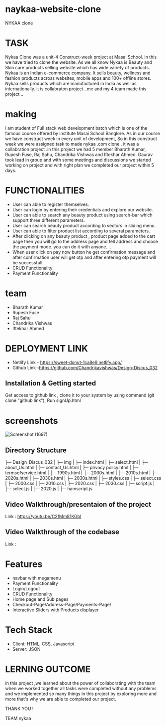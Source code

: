 # naykaa-website-clone

NYKAA clone

# TASK

Nykaa Clone was a unit-4 Construct-week project at Masai School. In this we have tried to clone the website.
As we all know Nykaa is Beauty and Skin care products selling website which has wide variety of products.
Nykaa is an Indian e-commerce company.
It sells beauty, wellness and fashion products across websites, mobile apps and 100+ offline stores.
Nykaa sells products which are manufactured in India as well as internationally.
it is collabraton project ..me and my 4 team made this project ..

# making

i am student of Full stack web development batch which is one of the famous course offered by institute Masai School Banglore. As in our course we have construct week in every unit of development, So in this construct week we were assigned task to made nykaa .com clone . it was a collabration project .in this project we had 5 member Bharath Kumar, Rupesh Fuse, Raj Sahu, Chandrika Vishwas and Iftekhar Ahmed. Gaurav took lead in group and with some meetings and discussions we started working on project and with right plan we completed our project within 5 days.

# FUNCTIONALITIES

- User can able to register themselves.
- User can login by entering their credentials and explore our website.
- User can able to search any beauty product using search-bar which support three different parameters.
- User can search beauty product according to sectors in sliding menu.
- User can able to filter product list according to several parameters.
- After clicking on any beauty product , product page added to the cart page then you will go to the address page and fell address and choose the payment mode. you can do it with anyone.. .
- When user click on pay now button he get confirmation message and after confirmation user will get otp and after entering otp payment will be successfull.
- CRUD Functionality
- Payment Functionality

# team

- Bharath Kumar
- Rupesh Fuse
- Raj Sahu
- Chandrika Vishwas
- Iftekhar Ahmed

# DEPLOYMENT LINK

- Netlify Link - https://sweet-donut-1ca8e9.netlify.app/
- Github Link -https://github.com/Chandrikavishwas/Design-Discus_032

## Installation & Getting started

Get access to github link , clone it to your system by using command (git clone "github link"), Run signUp.html

# screenshots

![Screenshot (1697)](https://user-images.githubusercontent.com/108890988/189495829-86722986-464d-4837-b49e-cb737600c7d3.png)

## Directory Structure

├─ Design_Discus_032
| ├─ img <!--  This folder contains all the images   -->
| ├─ index.html <!-- Home page -which needs to be run first  -->
| ├─ select.html
| ├─ about_Us.html
| ├─ contact_Us.html
| ├─ privacy policy.html
| ├─ termsofservice.html
| ├─ 1990s.html
| ├─ 2000s.html
| ├─ 2010s.html
| ├─ 2020s.html
| ├─ 2030s.html
| ├─ 2030s.html
| ├─ styles.css
| ├─ select.css
| ├─ 2000.css
| ├─ 2010.css
| ├─ 2020.css
| ├─ 2030.css
| ├─ script.js
| ├─ select.js
| ├─ 2020.js
| ├─ hamscript.js

## Video Walkthrough/presentaion of the project

Link : https://youtu.be/C2fMm81KGbI

## Video Walkthrough of the codebase

Link :

# Features

- navbar with megamenu
- Payment Functionality
- Login/Logout
- CRUD Functionality
- Home page and Sub pages
- Checkout-Page/Address-Page/Payments-Page/
- Interactive Sliders with Products displayer

# Tech Stack

- Client: HTML, CSS, Javascript
- Server: JSON

# LERNING OUTCOME

in this project ,we learned about the power of collaborating with the team when we worked together all tasks were completed without any problems and we implemented so many things in this project by exploring more and more that's why we are able to completed our project.

THANK YOU !

TEAM nykaa
